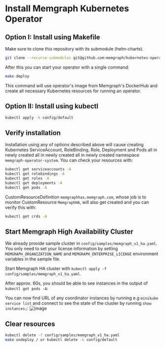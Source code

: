 # Install Memgraph Kubernetes Operator

## Option I: Install using Makefile

Make sure to clone this repository with its submodule (helm-charts).

```bash
git clone --recurse-submodules git@github.com:memgraph/kubernetes-operator.git
```

After this you can start your operator with a single command:

```bash
make deploy
```

This command will use operator's image from Memgraph's DockerHub and create all necessary Kubernetes resources for running an operator.

## Option II: Install using kubectl

```bash
kubectl apply -k config/default
```

## Verify installation

Installation using any of options described above will cause creating Kubernetes ServiceAccount, RoleBinding, Role, Deployment and Pods all in newly created all in newly created all in newly created
namespace `memgraph-operator-system`. You can check your resources with:

```bash
kubectl get serviceaccounts -A
kubectl get rolebindings -A
kubectl get roles -A
kubectl get deployments -A
kubectl get pods -A
```

CustomResourceDefinition `memgraphhas.memgraph.com`, whose job is to monitor CustomResource `MemgraphHA`, will also get created and you can verify
this with:

```bash
kubectl get crds -A
```

## Start Memgraph High Availability Cluster

We already provide sample cluster in `config/samples/memgraph_v1_ha.yaml`. You only need to set your license information by setting 
`MEMGRAPH_ORGANIZATION_NAME` and `MEMGRAPH_ENTERPRISE_LICENSE` environment variables in the sample file.

Start Memgraph HA cluster with `kubectl apply -f config/samples/memgraph_v1_ha.yaml`.

After approx. 60s, you should be able to see instances in the output of `kubectl get pods -A`:


You can now find URL of any coordinator instances by running e.g `minikube service list` and connect to see the state of the cluster by running
`show instances;`:
![image](https://github.com/memgraph/kubernetes-operator/assets/53269502/c68d52e2-19f7-4e45-8ff0-fc2ee662c64b)


## Clear resources

```bash
kubectl delete -f config/samples/memgraph_v1_ha.yaml
make undeploy / or kubectl delete -k config/default
```
